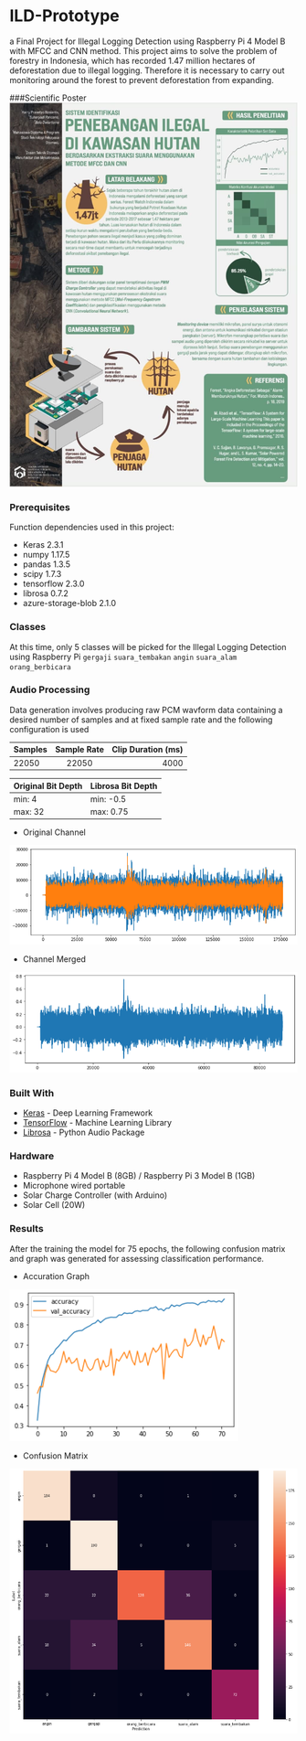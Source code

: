# ILD-Prototype
a Final Project for Illegal Logging Detection using Raspberry Pi 4 Model B with MFCC and CNN method. This project aims to solve the problem of forestry in Indonesia, which has recorded 1.47 million hectares of deforestation due to illegal logging. Therefore it is necessary to carry out monitoring around the forest to prevent deforestation from expanding.


###Scientific Poster
![](scientific_poster.jpg)

### Prerequisites

Function dependencies used in this project:

- Keras 2.3.1
- numpy 1.17.5
- pandas 1.3.5
- scipy 1.7.3
- tensorflow 2.3.0
- librosa 0.7.2
- azure-storage-blob 2.1.0

### Classes
At this time, only 5 classes will be picked for the Illegal Logging Detection using Raspberry Pi
`gergaji` `suara_tembakan` `angin` `suara_alam` `orang_berbicara`

### Audio Processing
Data generation involves producing raw PCM wavform data containing a desired number of samples and at fixed sample rate and the following configuration is used

| Samples        | Sample Rate           | Clip Duration (ms)  |
| ------------- |:-------------:| -----:|
| 22050      | 22050 | 4000 |


| Original Bit Depth     | Librosa Bit Depth  |
| --- | --- |
| min: 4 | min: -0.5 |
| max: 32 | max: 0.75 |



- Original Channel


![](wavestereo.png)


- Channel Merged


![](wavmono.png)

### Built With

* [Keras](https://keras.io/) - Deep Learning Framework
* [TensorFlow](http://tensorflow.org/) - Machine Learning Library
* [Librosa](http://librosa.org/) - Python Audio Package

### Hardware
- Raspberry Pi 4 Model B (8GB) / Raspberry Pi 3 Model B (1GB)
- Microphone wired portable
- Solar Charge Controller (with Arduino)
- Solar Cell (20W)

### Results
After the training the model for 75 epochs, the following confusion matrix and graph was generated for assessing classification performance.


- Accuration Graph
<img src="accgraph.jpg" width="400">

- Confusion Matrix

![](matrix.jpg)
